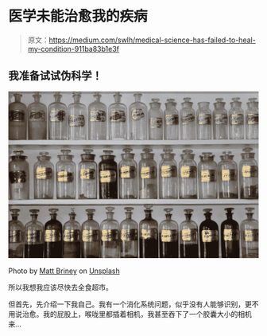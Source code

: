 # 医学未能治愈我的疾病

> 原文：<https://medium.com/swlh/medical-science-has-failed-to-heal-my-condition-911ba83b1e3f>

## 我准备试试伪科学！

![](img/6280a0fbf9f806313e5db550006edffb.png)

Photo by [Matt Briney](https://unsplash.com/@mbriney?utm_source=medium&utm_medium=referral) on [Unsplash](https://unsplash.com?utm_source=medium&utm_medium=referral)

所以我想我应该尽快去全食超市。

但首先，先介绍一下我自己。我有一个消化系统问题，似乎没有人能够识别，更不用说治愈。我的屁股上，喉咙里都插着相机，我甚至吞下了一个胶囊大小的相机来…